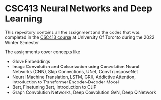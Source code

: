 # CSC413 Neural Networks and Deep Learning
This repository contains all the assignment and the codes that was completed in the [CSC413 course](https://uoft-csc413.github.io/2022/) at University Of Toronto during the 2022 Winter Semester

The assignments cover concepts like
- Glove Embeddings
- Image Convolution and Colourization using Convolution Neural Networks (CNN), Skip Connections, UNet, ConvTransposeNet
- Neural Machine Translation, LSTM, GRU, Addictive Attention, Introduction to Transformer Encoder-Decoder Model
- Bert, Finetuning Bert, Introduction to CLIP
- Graph Convolution Networks, Deep Convolution GAN, Deep Q Network
